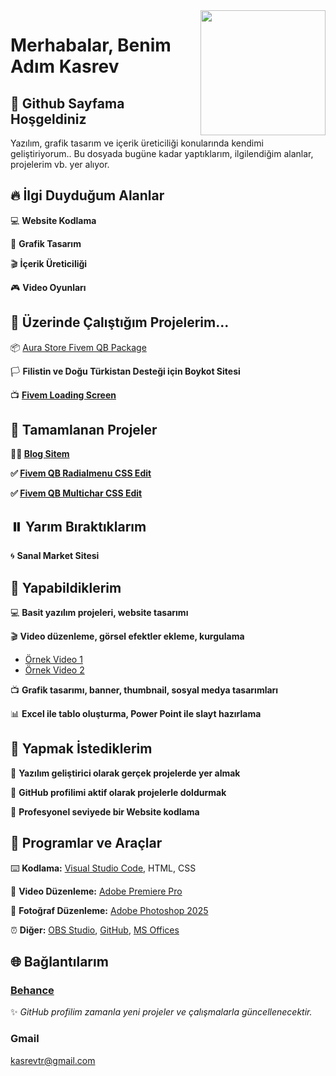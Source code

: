 <img src="https://avatars.githubusercontent.com/u/133913975?s=400&u=ece85bb9c977ffe3b060e02e6c869c23119e998d&v=4" width="200" height="200" align="right">

# Merhabalar, Benim Adım Kasrev
## 👋 Github Sayfama Hoşgeldiniz 
Yazılım, grafik tasarım ve içerik üreticiliği konularında kendimi geliştiriyorum.. Bu dosyada bugüne kadar yaptıklarım, ilgilendiğim alanlar, projelerim vb. yer alıyor.

## 🔥 İlgi Duyduğum Alanlar

 💻 **Website Kodlama**

 🎨 **Grafik Tasarım**

 🎬 **İçerik Üreticiliği**

 🎮 **Video Oyunları**

## 🔭 Üzerinde Çalıştığım Projelerim...

📦 [Aura Store Fivem QB Package](https://github.com/Kasrev/Aura-Store-Fivem-QB-Package)

🏳️ **Filistin ve Doğu Türkistan Desteği için Boykot Sitesi**

📺 [**Fivem Loading Screen**](https://aura-store-webstore.tebex.io/package/6994089)  

## 🔔 Tamamlanan Projeler

**🧑🏻 [Blog Sitem](https://github.com/Kasrev/My-blog-site)**

**✅ [Fivem QB Radialmenu CSS Edit](https://github.com/Kasrev/Fivem-QB-Radialmenu-CSS-Edit)**

**✅ [Fivem QB Multichar CSS Edit](https://github.com/Kasrev/Fivem-QB-Multicharacter-Black-CSS-Edit)**

## ⏸️ Yarım Bıraktıklarım

🌀 **Sanal Market Sitesi**

## 📝 Yapabildiklerim
💻 **Basit yazılım projeleri, website tasarımı**

🎬 **Video düzenleme, görsel efektler ekleme, kurgulama** 
- [Örnek Video 1](https://www.youtube.com/watch?v=2QVSI5UGIeY)
- [Örnek Video 2](https://www.youtube.com/watch?v=lieCOY8QVnI)  

📺 **Grafik tasarımı, banner, thumbnail, sosyal medya tasarımları** 

📊 **Excel ile tablo oluşturma, Power Point ile slayt hazırlama**

## 🎯 Yapmak İstediklerim 
📌 **Yazılım geliştirici olarak gerçek projelerde yer almak**

📌 **GitHub profilimi aktif olarak projelerle doldurmak**  

📌 **Profesyonel seviyede bir Website kodlama**  

## 🔗 Programlar ve Araçlar
⌨️ **Kodlama:** [Visual Studio Code](https://code.visualstudio.com), HTML, CSS 

🎥 **Video Düzenleme:** [Adobe Premiere Pro](https://www.adobe.com/tr/creativecloud.html?skwcid=AL!3085!3!760753543426!b!!g!!adobe&mv=search&mv2=paidsearch&sdid=D4P81NYZ&ef_id=Cj0KCQjw5JXFBhCrARIsAL1ckPvU7xn2rkXrH-Y2LEWJxvqdIJvbhd9QTPbdRmrTVGlN5SmSBkoIPXEaAhSEEALw_wcB:G:s&s_kwcid=AL!3085!3!760753543426!b!!g!!adobe!22726169465!182315965355&gad_source=1&gad_campaignid=22726169465&gclid=Cj0KCQjw5JXFBhCrARIsAL1ckPvU7xn2rkXrH-Y2LEWJxvqdIJvbhd9QTPbdRmrTVGlN5SmSBkoIPXEaAhSEEALw_wcB)

📸 **Fotoğraf Düzenleme:** [Adobe Photoshop 2025](https://www.adobe.com/tr/creativecloud.html?skwcid=AL!3085!3!760753543426!b!!g!!adobe&mv=search&mv2=paidsearch&sdid=D4P81NYZ&ef_id=Cj0KCQjw5JXFBhCrARIsAL1ckPvU7xn2rkXrH-Y2LEWJxvqdIJvbhd9QTPbdRmrTVGlN5SmSBkoIPXEaAhSEEALw_wcB:G:s&s_kwcid=AL!3085!3!760753543426!b!!g!!adobe!22726169465!182315965355&gad_source=1&gad_campaignid=22726169465&gclid=Cj0KCQjw5JXFBhCrARIsAL1ckPvU7xn2rkXrH-Y2LEWJxvqdIJvbhd9QTPbdRmrTVGlN5SmSBkoIPXEaAhSEEALw_wcB)

⏰ **Diğer:** [OBS Studio](https://obsproject.com/tr), [GitHub](https://github.com), [MS Offices](https://www.popai.pro/en/ai-presentation?utm_source=google&utm_medium=search&utm_campaign=tr&utm_id=ms&utm_term=brand&gad_source=1&gad_campaignid=22892112378&gclid=Cj0KCQjw5JXFBhCrARIsAL1ckPvBtOmoidYe_-dK_XQoDWAdvPANrsu6tCtbLOnyEfDXfRAw3GSnOlIaAuYIEALw_wcB) 

 ## 🌐 Bağlantılarım

 ### [Behance](https://www.behance.net/kasrev)

✨ *GitHub profilim zamanla yeni projeler ve çalışmalarla güncellenecektir.*

 ### Gmail 
 kasrevtr@gmail.com

